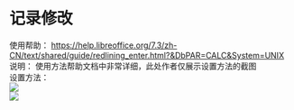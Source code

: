 # 记录修改  
使用帮助： https://help.libreoffice.org/7.3/zh-CN/text/shared/guide/redlining_enter.html?&DbPAR=CALC&System=UNIX  
说明： 使用方法帮助文档中非常详细，此处作者仅展示设置方法的截图  
设置方法：  
![](https://github.com/GICEGreenIce/WORK-PLCT20221009-15/blob/main/Calc/screenshots/%E8%AE%B0%E5%BD%95%E8%AE%BE%E7%BD%AE.jpeg)  
![](https://github.com/GICEGreenIce/WORK-PLCT20221009-15/blob/main/Calc/screenshots/%E8%AE%B0%E5%BD%95%E8%AE%BE%E7%BD%AE2.jpeg)  
